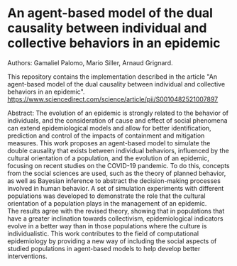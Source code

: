 # An agent-based model of the dual causality between individual and collective behaviors in an epidemic
Authors: Gamaliel Palomo, Mario Siller, Arnaud Grignard.

This repository contains the implementation described in the article "An agent-based model of the dual causality between individual and collective behaviors in an epidemic".
https://www.sciencedirect.com/science/article/pii/S0010482521007897

Abstract:
The evolution of an epidemic is strongly related to the behavior of individuals, and the consideration of cause and effect of social phenomena can extend epidemiological models and allow for better identification, prediction and control of the impacts of containment and mitigation measures. This work proposes an agent-based model to simulate the double causality that exists between individual behaviors, influenced by the cultural orientation of a population, and the evolution of an epidemic, focusing on recent studies on the COVID-19 pandemic. To do this, concepts from the social sciences are used, such as the theory of planned behavior, as well as Bayesian inference to abstract the decision-making processes involved in human behavior.  A set of simulation experiments with different populations was developed to demonstrate the role that the cultural orientation of a population plays in the management of an epidemic.  
The results agree with the revised theory, showing that in populations that have a greater inclination towards collectivism, epidemiological indicators evolve in a better way than in those populations where the culture is individualistic. This work contributes to the field of computational epidemiology by providing a new way of including the social aspects of studied populations in agent-based models to help develop better interventions.
